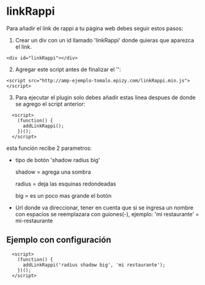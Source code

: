 # linkRappi

Para añadir el link de rappi a tu página web debes seguir estos pasos:

1. Crear un div con un id llamado 'linkRappi' donde quieras que aparezca el link.

```
<div id="linkRappi"></div>
```

2. Agregar este script antes de finalizar el '</body>':

```
<script src="http://amp-ejemplo-tomalo.epizy.com/linkRappi.min.js"></script>
```

3. Para ejecutar el plugin solo debes añadir estas linea despues de donde se agrego el script anterior:

```
  <script>
    (function() {
      addLinkRappi();
    })();
  </script>
```

esta función recibe 2 parametros:
  
* tipo de botón 'shadow radius big'

  shadow = agrega una sombra 
  
  radius = deja las esquinas redondeadas
  
  big    = es un poco mas grande el botón

* Url donde va direccionar, tener en cuenta que si se ingresa un nombre con espacios se reemplazara con guiones(-),
  ejemplo: 'mi restaurante' = mi-restaurante



## Ejemplo con configuración

```
  <script>
    (function() {
      addLinkRappi('radius shadow big', 'mi restaurante');
    })();
  </script>
```
